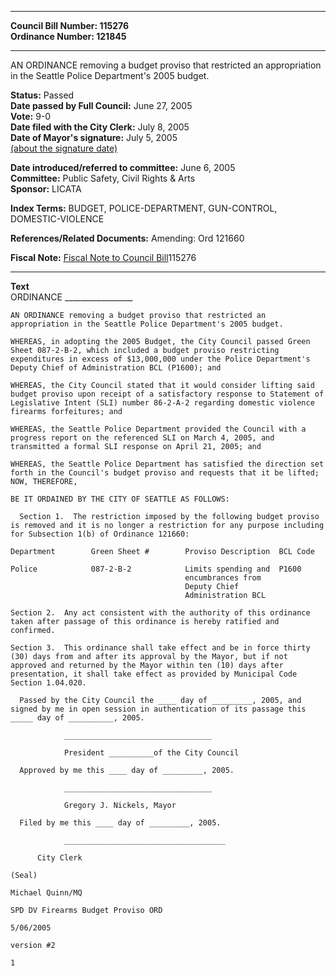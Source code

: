 * * * * *  
  
**Council Bill Number: [](#h0)[](#h2)115276**   
**Ordinance Number: 121845**  
  
* * * * *  
  
AN ORDINANCE removing a budget proviso that restricted an appropriation in the Seattle Police Department's 2005 budget.  
  
**Status:** Passed   
**Date passed by Full Council:** June 27, 2005   
**Vote:** 9-0   
**Date filed with the City Clerk:** July 8, 2005   
**Date of Mayor's signature:** July 5, 2005   
[(about the signature date)](/~public/approvaldate.htm)   
  
  
**Date introduced/referred to committee:** June 6, 2005   
**Committee:** Public Safety, Civil Rights & Arts   
**Sponsor:** LICATA   
  
**Index Terms:** BUDGET, POLICE-DEPARTMENT, GUN-CONTROL, DOMESTIC-VIOLENCE  
  
**References/Related Documents:** Amending: Ord 121660  
  
**Fiscal Note:** [Fiscal Note to Council Bill](http://clerk.seattle.gov/~public/fnote/115276.htm)[](#h1)[](#h3)115276  
  
* * * * *  
  
**Text**  
    ORDINANCE _________________  
  
    AN ORDINANCE removing a budget proviso that restricted an  
    appropriation in the Seattle Police Department's 2005 budget.  
  
    WHEREAS, in adopting the 2005 Budget, the City Council passed Green  
    Sheet 087-2-B-2, which included a budget proviso restricting  
    expenditures in excess of $13,000,000 under the Police Department's  
    Deputy Chief of Administration BCL (P1600); and  
  
    WHEREAS, the City Council stated that it would consider lifting said  
    budget proviso upon receipt of a satisfactory response to Statement of  
    Legislative Intent (SLI) number 86-2-A-2 regarding domestic violence  
    firearms forfeitures; and  
  
    WHEREAS, the Seattle Police Department provided the Council with a  
    progress report on the referenced SLI on March 4, 2005, and  
    transmitted a formal SLI response on April 21, 2005; and  
  
    WHEREAS, the Seattle Police Department has satisfied the direction set  
    forth in the Council's budget proviso and requests that it be lifted;  
    NOW, THEREFORE,  
  
    BE IT ORDAINED BY THE CITY OF SEATTLE AS FOLLOWS:  
  
      Section 1.  The restriction imposed by the following budget proviso  
    is removed and it is no longer a restriction for any purpose including  
    for Subsection 1(b) of Ordinance 121660:  
  
    Department        Green Sheet #        Proviso Description  BCL Code  
  
    Police            087-2-B-2            Limits spending and  P1600  
                                           encumbrances from  
                                           Deputy Chief  
                                           Administration BCL  
  
    Section 2.  Any act consistent with the authority of this ordinance  
    taken after passage of this ordinance is hereby ratified and  
    confirmed.  
  
    Section 3.  This ordinance shall take effect and be in force thirty  
    (30) days from and after its approval by the Mayor, but if not  
    approved and returned by the Mayor within ten (10) days after  
    presentation, it shall take effect as provided by Municipal Code  
    Section 1.04.020.  
  
      Passed by the City Council the ____ day of _________, 2005, and  
    signed by me in open session in authentication of its passage this  
    _____ day of __________, 2005.  
  
                _________________________________  
  
                President __________of the City Council  
  
      Approved by me this ____ day of _________, 2005.  
  
                _________________________________  
  
                Gregory J. Nickels, Mayor  
  
      Filed by me this ____ day of _________, 2005.  
  
                ____________________________________  
  
          City Clerk  
  
    (Seal)  
  
    Michael Quinn/MQ  
  
    SPD DV Firearms Budget Proviso ORD  
  
    5/06/2005  
  
    version #2  
  
    1  
